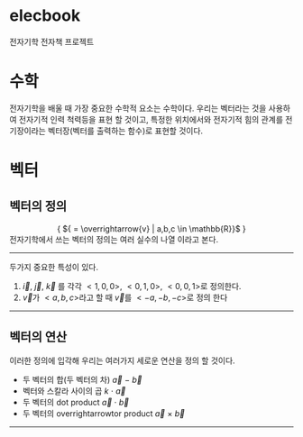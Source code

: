 # elecbook

전자기학 전자책 프로젝트

# 수학

전자기학을 배울 때 가장 중요한 수학적 요소는
수학이다. 우리는 벡터라는 것을 사용하여 전자기적 인력 척력등을 표현 할 것이고, 특정한 위치에서와 전자기적 힘의 관계를 전기장이라는 벡터장(벡터를 출력하는 함수)로 표현할 것이다.

# 벡터
## 벡터의 정의
<center>
{ ${<a,b,c> = \overrightarrow{v} | a,b,c \in \mathbb{R}}$ }
</center>
전자기학에서 쓰는 벡터의 정의는 여러 실수의 나열 이라고 본다.

---

두가지 중요한 특성이 있다.

1. $\overrightarrow{i}$, $\overrightarrow{j}$, $\overrightarrow{k}$ 를 각각 $<1,0,0>$, $<0,1,0>$, $<0,0,1>$로 정의한다.
2. $\overrightarrow{v}$가 $<a,b,c>$라고 할 때 $\overrightarrow{v}$를 $<-a,-b,-c>$로 정의 한다

---
## 벡터의 연산 
이러한 정의에 입각해 우리는 여러가지 세로운 연산을 정의 할 것이다.

- 두 벡터의 합(두 벡터의 차)
  $\overrightarrow{a}$ $-$ $\overrightarrow{b}$
- 벡터와 스칼라 사이의 곱
  $k$ $\cdot$ $\overrightarrow{a}$
- 두 벡터의 dot product
  $\overrightarrow{a}$ $\cdot$ $\overrightarrow{b}$
- 두 벡터의 overrightarrowtor product
  $\overrightarrow{a}$ $\times$ $\overrightarrow{b}$
***
